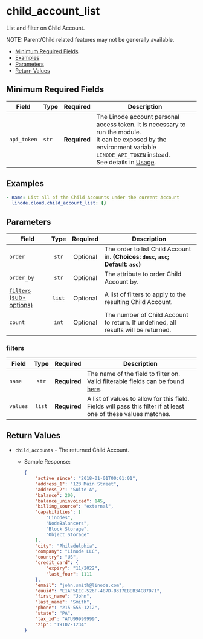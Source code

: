 # child_account_list

List and filter on Child Account.

NOTE: Parent/Child related features may not be generally available.

- [Minimum Required Fields](#minimum-required-fields)
- [Examples](#examples)
- [Parameters](#parameters)
- [Return Values](#return-values)

## Minimum Required Fields
| Field       | Type  | Required     | Description                                                                                                                                                                                                              |
|-------------|-------|--------------|--------------------------------------------------------------------------------------------------------------------------------------------------------------------------------------------------------------------------|
| `api_token` | `str` | **Required** | The Linode account personal access token. It is necessary to run the module. <br/>It can be exposed by the environment variable `LINODE_API_TOKEN` instead. <br/>See details in [Usage](https://github.com/linode/ansible_linode?tab=readme-ov-file#usage). |

## Examples

```yaml
- name: List all of the Child Accounts under the current Account
  linode.cloud.child_account_list: {}
```


## Parameters

| Field     | Type | Required | Description                                                                  |
|-----------|------|----------|------------------------------------------------------------------------------|
| `order` | <center>`str`</center> | <center>Optional</center> | The order to list Child Account in.  **(Choices: `desc`, `asc`; Default: `asc`)** |
| `order_by` | <center>`str`</center> | <center>Optional</center> | The attribute to order Child Account by.   |
| [`filters` (sub-options)](#filters) | <center>`list`</center> | <center>Optional</center> | A list of filters to apply to the resulting Child Account.   |
| `count` | <center>`int`</center> | <center>Optional</center> | The number of Child Account to return. If undefined, all results will be returned.   |

### filters

| Field     | Type | Required | Description                                                                  |
|-----------|------|----------|------------------------------------------------------------------------------|
| `name` | <center>`str`</center> | <center>**Required**</center> | The name of the field to filter on. Valid filterable fields can be found [here]().   |
| `values` | <center>`list`</center> | <center>**Required**</center> | A list of values to allow for this field. Fields will pass this filter if at least one of these values matches.   |

## Return Values

- `child_accounts` - The returned Child Account.

    - Sample Response:
        ```json
        {
            "active_since": "2018-01-01T00:01:01",
            "address_1": "123 Main Street",
            "address_2": "Suite A",
            "balance": 200,
            "balance_uninvoiced": 145,
            "billing_source": "external",
            "capabilities": [
                "Linodes",
                "NodeBalancers",
                "Block Storage",
                "Object Storage"
            ],
            "city": "Philadelphia",
            "company": "Linode LLC",
            "country": "US",
            "credit_card": {
                "expiry": "11/2022",
                "last_four": 1111
            },
            "email": "john.smith@linode.com",
            "euuid": "E1AF5EEC-526F-487D-B317EBEB34C87D71",
            "first_name": "John",
            "last_name": "Smith",
            "phone": "215-555-1212",
            "state": "PA",
            "tax_id": "ATU99999999",
            "zip": "19102-1234"
        }
        ```


